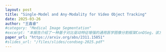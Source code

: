 ```yaml
---
layout: post
title: "Single-Model and Any-Modality for Video Object Tracking"
date: 2025-03-26
author: "王鑫睿"
#category: "Medical Image Segmentation"
#excerpt: "本报告介绍了一种基于对比驱动特征增强的通用医学图像分割框架ConDSeg，该方法在多种医学影像模态和分割任务上取得了显著效果。"
paper_url: "https://arxiv.org/abs/2311.15851"
#slides_url: "/files/slides/condseg-2025.pdf"
---
```

